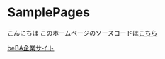 # SamplePages
こんにちは
このホームページのソースコードは[こちら](https://github.com//beba-mkudo/MyPages/)

[beBA企業サイト](https://beba.co.jp)